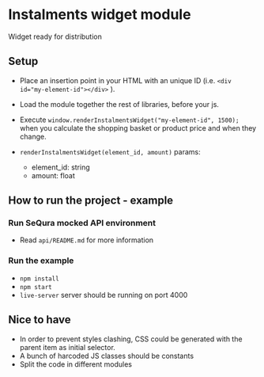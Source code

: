 # Instalments widget module

Widget ready for distribution

## Setup

* Place an insertion point in your HTML with an unique ID (i.e. `<div id="my-element-id"></div>` ).
* Load the module together the rest of libraries, before your js.
* Execute `window.renderInstalmentsWidget("my-element-id", 1500);` when you calculate the shopping basket or product price and when they change.
* `renderInstalmentsWidget(element_id, amount)` params:

    * element_id: string
    * amount: float

## How to run the project - example

### Run SeQura mocked API environment
* Read `api/README.md` for more information

### Run the example
* `npm install`
* `npm start`
* `live-server` server should be running on port 4000

## Nice to have

* In order to prevent styles clashing, CSS could be generated with the parent item as initial selector.
* A bunch of harcoded JS classes should be constants
* Split the code in different modules

